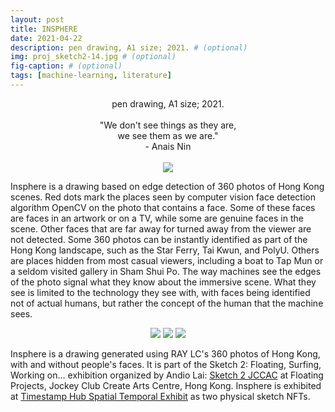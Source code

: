 ```yaml
---
layout: post
title: INSPHERE
date: 2021-04-22
description: pen drawing, A1 size; 2021. # (optional)
img: proj_sketch2-14.jpg # (optional)
fig-caption: # (optional)
tags: [machine-learning, literature]
---
```

<p align="center">
pen drawing, A1 size; 2021.<br><br>
"We don't see things as they are,<br>
we see them as we are."<br>
- Anais Nin<br><br>
<img src="{{site.baseurl}}/assets/img/proj_sketch2-12.jpg">
</p>

Insphere is a drawing based on edge detection of 360 photos of Hong Kong scenes. Red dots mark the places seen by computer vision face detection algorithm OpenCV on the photo that contains a face. Some of these faces are faces in an artwork or on a TV, while some are genuine faces in the scene. Other faces that are far away for turned away from the viewer are not detected. Some 360 photos can be instantly identified as part of the Hong Kong landscape, such as the Star Ferry, Tai Kwun, and PolyU. Others are places hidden from most casual viewers, including a boat to Tap Mun or a seldom visited gallery in Sham Shui Po. The way machines see the edges of the photo signal what they know about the immersive scene. What they see is limited to the technology they see with, with faces being identified not of actual humans, but rather the concept of the human that the machine sees.

<p align="center">
<img src="{{site.baseurl}}/assets/img/proj_sketch2-11.jpg">
<img src="{{site.baseurl}}/assets/img/proj_sketch2-13.jpg">
<img src="{{site.baseurl}}/assets/img/RAY_Sketch2InsphereFlattenSmall.jpg">
</p>

Insphere is a drawing generated using RAY LC's 360 photos of Hong Kong, with and without people's faces. It is part of the Sketch 2: Floating, Surfing, Working on... exhibition organized by Andio Lai: [Sketch 2 JCCAC][show] at Floating Projects, Jockey Club Create Arts Centre, Hong Kong. Insphere is exhibited at [Timestamp Hub Spatial Temporal Exhibit](https://www.instagram.com/timestamphub/) as two physical sketch NFTs.

[show]: http://floatingprojectscollective.net/art-notes/andio-lai-sketch-2/
